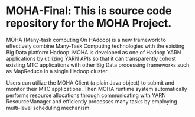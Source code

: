 # MOHA-Final: This is source code repository for the MOHA Project.
MOHA (Many-task computing On HAdoop) is a new framework to effectively combine Many-Task Computing technologies with the existing Big Data platform Hadoop. MOHA is developed as one of Hadoop YARN applications by utilizing YARN APIs so that it can transparently cohost existing MTC applications with other Big Data processing frameworks such as MapReduce in a single Hadoop cluster.

Users can utilize the MOHA Client (a plain Java object) to submit and monitor their MTC applications. Then MOHA runtime system automatically performs resource allocations through communicating with YARN ResourceManager and efficiently processes many tasks by employing multi-level scheduling mechanism.
